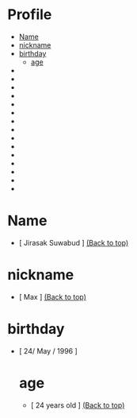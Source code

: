 # Profile
- [Name](#Name)
- [nickname](#nickname)
- [birthday](#birthday)
   - [age](#age)
-
-
-
-
-
-
-
-
-
-
-
-
-
-
-
# Name
- [ Jirasak Suwabud ]
[(Back to top)](#Profile)

# nickname
- [ Max ]
[(Back to top)](#Profile)

# birthday
- [ 24/ May / 1996 ]
   # age
   - [ 24 years old ]
[(Back to top)](#Profile)

